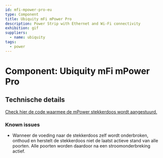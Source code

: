 ```yaml
---
id: mfi-mpower-pro-eu
type: Component
title: Ubiquity mFi mPower Pro
description: Power Strip with Ethernet and Wi-Fi connectivity
exhibition: gif
suppliers:
  - name: ubiquity
tags:
  - power
---
```


# Component: Ubiquity mFi mPower Pro

## Technische details

[Check hier de code waarmee de mPower stekkerdoos wordt aangestuurd.](https://github.com/MakeExpose/stargazer/blob/develop/lib/devices_executor.py#L253)

### Known issues

* Wanneer de voeding naar de stekkerdoos zelf wordt onderbroken, onthoud en herstelt de stekkerdoos niet de laatst actieve stand van alle poorten. Alle poorten worden daardoor na een stroomonderbreking actief.

